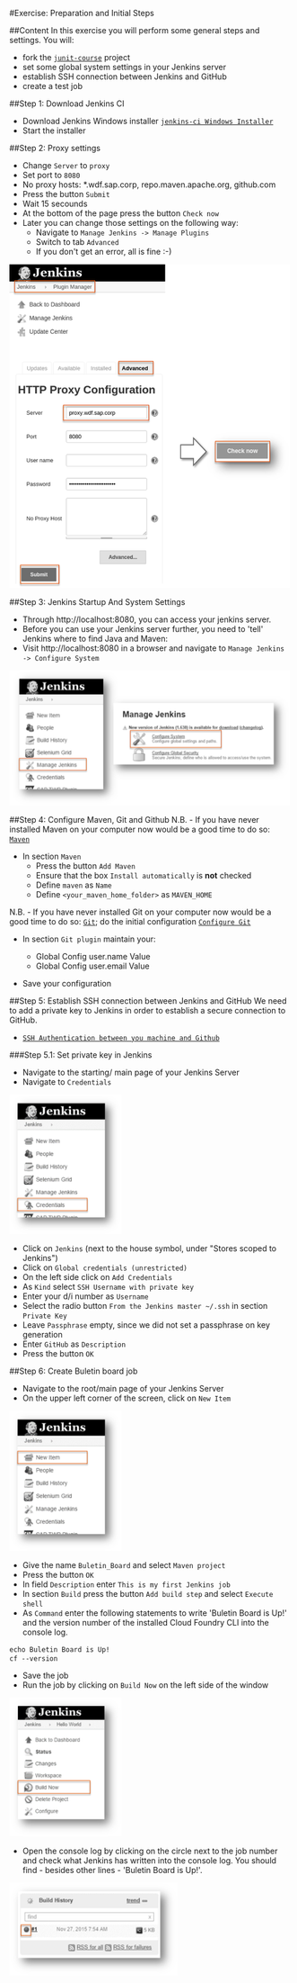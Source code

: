 #Exercise: Preparation and Initial Steps

##Content
In this exercise you will perform some general steps and settings. You will:
- fork the [`junit-course`](https://github.com/kotelisk/junit-course) project
- set some global system settings in your Jenkins server
- establish SSH connection between Jenkins and GitHub
- create a test job

##Step 1: Download Jenkins CI
- Download Jenkins Windows installer [`jenkins-ci Windows Installer`](http://gherkin.jenkins-ci.org/content/thank-you-downloading-windows-installer/)
- Start the installer

##Step 2: Proxy settings

- Change `Server` to `proxy`
- Set port to `8080`
- No proxy hosts: *.wdf.sap.corp, repo.maven.apache.org, github.com
- Press the button `Submit`
- Wait 15 secounds
- At the bottom of the page press the button `Check now`
- Later you can change those settings on the following way:
  - Navigate to `Manage Jenkins -> Manage Plugins`
  - Switch to tab `Advanced`
  - If you don't get an error, all is fine :-)
  
<img src="images/Jenkins_VM_Set_Proxy.png" width="500" />
  
##Step 3: Jenkins Startup And System Settings
- Through http://localhost:8080, you can access your jenkins server.
- Before you can use your Jenkins server further, you need to 'tell' Jenkins where to find Java and Maven:
- Visit http://localhost:8080 in a browser and navigate to `Manage Jenkins -> Configure System`

<img src="images/PathToManageJenkins.png" width="500" />

##Step 4: Configure Maven, Git and Github
N.B. - If you have never installed Maven on your computer now would be a good time to do so: [`Maven`](http://maven.apache.org/)

- In section `Maven`
  - Press the button `Add Maven`
  - Ensure that the box `Install automatically` is **not** checked
  - Define `maven` as `Name`
  - Define `<your_maven_home_folder>` as `MAVEN_HOME`

N.B. - If you have never installed Git on your computer now would be a good time to do so: [`Git`](https://git-scm.com/downloads); do the initial configuration [`Configure Git`](https://git-scm.com/book/en/v2/Getting-Started-First-Time-Git-Setup)

- In section `Git plugin` maintain your:
 	- Global Config user.name Value	
 	- Global Config user.email Value

- Save your configuration

##Step 5: Establish SSH connection between Jenkins and GitHub
We need to add a private key to Jenkins in order to establish a secure connection to GitHub. 
- [`SSH Authentication between you machine and Github`](https://help.github.com/articles/generating-an-ssh-key/)

###Step 5.1: Set private key in Jenkins
- Navigate to the starting/ main page of your Jenkins Server
- Navigate to `Credentials`

<img src="images/PathToCreateCredentials.png" width="200" />

- Click on `Jenkins` (next to the house symbol, under "Stores scoped to Jenkins")
- Click on `Global credentials (unrestricted)`
- On the left side click on `Add Credentials`
- As `Kind` select `SSH Username with private key`
- Enter your d/i number as `Username`
- Select the radio button `From the Jenkins master ~/.ssh` in section `Private Key`
- Leave `Passphrase` empty, since we did not set a passphrase on key generation
- Enter `GitHub` as `Description`
- Press the button `OK`

##Step 6: Create Buletin board job
- Navigate to the root/main page of your Jenkins Server
- On the upper left corner of the screen, click on `New Item`

<img src="images/CreateNewJob.png" width="200" />

- Give the name `Buletin_Board` and select `Maven project`
- Press the button `OK`
- In field `Description` enter `This is my first Jenkins job`
- In section `Build` press the button `Add build step` and select `Execute shell`
- As `Command` enter the following statements to write 'Buletin Board is Up!' and the version number of the installed Cloud Foundry CLI into the console log.
```SHELL
echo Buletin Board is Up!
cf --version
```
- Save the job
- Run the job by clicking on `Build Now` on the left side of the window

<img src="images/RunJobManually.png" width="200" />

- Open the console log by clicking on the circle next to the job number and check what Jenkins has written into the console log. You should find - besides other lines - 'Buletin Board is Up!'.

<img src="images/OpenConsoleLog.png" width="300" />
